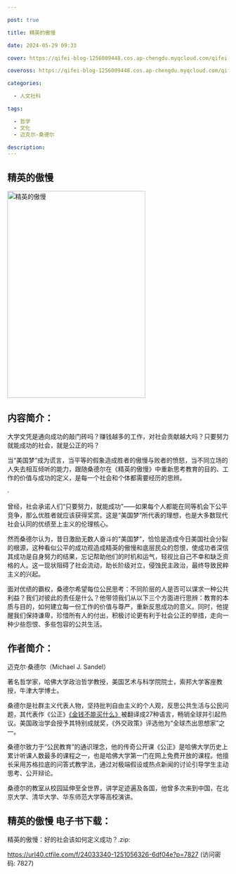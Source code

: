 ```yaml
---

post: true

title: 精英的傲慢

date: 2024-05-29 09:33

cover: https://qifei-blog-1256009448.cos.ap-chengdu.myqcloud.com/qifei-blog/65d6f58e9f345e8d0367359b.jpg

coveross: https://qifei-blog-1256009448.cos.ap-chengdu.myqcloud.com/qifei-blog/65d6f58e9f345e8d0367359b.jpg

categories:

  - 人文社科

tags:

  - 哲学
  - 文化
  - 迈克尔·桑德尔

description:
---
```




## 精英的傲慢
<img alt="精英的傲慢 " class="aligncenter loading" data-was-processed="true" decoding="async" fetchpriority="high" height="471" src="https://qifei-blog-1256009448.cos.ap-chengdu.myqcloud.com/qifei-blog/65d6f58e9f345e8d0367359b.jpg" style="cursor: zoom-in;" width="314"/>

## 内容简介：

大学文凭是通向成功的敲门砖吗？赚钱越多的工作，对社会贡献越大吗？只要努力就能成功的社会，就是公正的吗？

当“美国梦”成为谎言，当平等的假象造成胜者的傲慢与败者的愤怒，当不同立场的人失去相互倾听的能力，跟随桑德尔在《精英的傲慢》中重新思考教育的目的、工作的价值与成功的定义，是每一个社会和个体都需要经历的思辨。

·

曾经，社会承诺人们“只要努力，就能成功”⸺如果每个人都能在同等机会下公平竞争，那么优胜者就应该获得奖赏。这是“美国梦”所代表的理想，也是大多数现代社会认同的优绩至上主义的伦理核心。

然而桑德尔认为，昔日激励无数人奋斗的“美国梦”，恰恰是造成今日美国社会分裂的根源，这种看似公平的成功观造成精英的傲慢和底层民众的怨恨，使成功者深信其成功是自身努力的结果，忘记帮助他们的时机和运气，轻视比自己不幸和缺乏资格的人。这一现状阻碍了社会流动，助长阶级对立，侵蚀民主政治，最终导致民粹主义的兴起。

面对优绩的霸权，桑德尔希望每位公民思考：不同阶层的人是否可以谋求一种公共利益？我们对彼此的责任是什么？他带领我们从以下三个方面进行思辨：教育的本质与目的，如何建立每一份工作的价值与尊严，重新反思成功的意义。同时，他提醒我们保持谦卑，珍惜所有人的付出，积极讨论更有利于社会公正的举措，走向一种少些怨恨、多些包容的公共生活。

## 作者简介：

迈克尔·桑德尔（Michael J. Sandel）

著名哲学家，哈佛大学政治哲学教授，美国艺术与科学院院士，索邦大学客座教授，牛津大学博士。

桑德尔是社群主义代表人物，坚持批判自由主义的个人观，反思公共生活与公民问题，其代表作《公正》<a href="https://www.huibooks.com/2143.html">《金钱不能买什么》</a>被翻译成27种语言，畅销全球并引起热议。美国政治学会授予其特别成就奖，《外交政策》评选他为“全球杰出思想家”之一。

桑德尔致力于“公民教育”的通识理念，他的传奇公开课《公正》是哈佛大学历史上累计听课人数最多的课程之一，也是哈佛大学第一门在网上免费开放的课程。他擅长采用苏格拉底的问答式教学法，通过对极端假设或热点新闻的讨论引导学生主动思考、公开辩论。

桑德尔的教室从校园延伸至全世界，讲学足迹遍及各国，他曾多次来到中国，在北京大学、清华大学、华东师范大学等高校演讲。

## 精英的傲慢 电子书下载：



精英的傲慢：好的社会该如何定义成功？.zip: 

https://url40.ctfile.com/f/24033340-1251056326-6df04e?p=7827 (访问密码: 7827)
